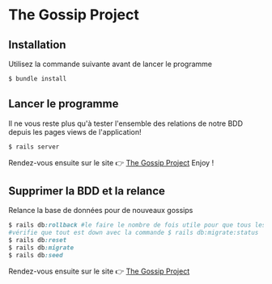 # The Gossip Project 

## Installation

Utilisez la commande suivante avant de lancer le programme

```ruby
$ bundle install
```

## Lancer le programme

Il ne vous reste plus qu'à tester l'ensemble des relations de notre BDD depuis les pages views de l'application! 

```ruby
$ rails server 
```

Rendez-vous ensuite sur le site 👉 [The Gossip Project](http://localhost:3000/)
Enjoy !

## Supprimer la BDD et la relance

Relance la base de données pour de nouveaux gossips

```ruby
$ rails db:rollback #le faire le nombre de fois utile pour que tous les migrations soient down
#vérifie que tout est down avec la commande $ rails db:migrate:status
$ rails db:reset
$ rails db:migrate
$ rails db:seed
```

Rendez-vous ensuite sur le site 👉 [The Gossip Project](http://localhost:3000/)

